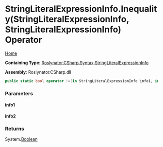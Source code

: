 # StringLiteralExpressionInfo\.Inequality\(StringLiteralExpressionInfo, StringLiteralExpressionInfo\) Operator

[Home](../../../../../README.md)

**Containing Type**: [Roslynator.CSharp.Syntax](../../README.md)\.[StringLiteralExpressionInfo](../README.md)

**Assembly**: Roslynator\.CSharp\.dll

```csharp
public static bool operator !=(in StringLiteralExpressionInfo info1, in StringLiteralExpressionInfo info2)
```

### Parameters

#### info1





#### info2





### Returns

System\.[Boolean](https://docs.microsoft.com/en-us/dotnet/api/system.boolean)

